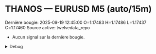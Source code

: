 # THANOS — EURUSD M5 (auto/15m)
Dernière bougie: 2025-09-19 12:45:00  O=1.17483  H=1.17486  L=1.17437  C=1.17460
Source active: twelvedata_repo

- Aucun signal sur la dernière bougie.

<details><summary>Debug</summary>

- TD_API_KEY manquant.

</details>